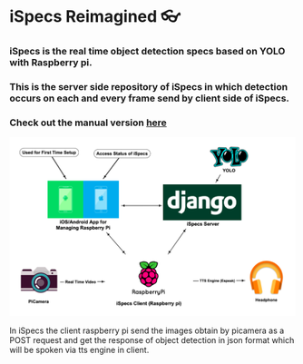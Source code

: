 # iSpecs Reimagined 👓

### iSpecs is the real time object detection specs based on YOLO with Raspberry pi.

### This is the server side repository of iSpecs in which detection occurs on each and every frame send by client side of iSpecs.

### Check out the manual version [here](https://github.com/Shritesh99/iSpecs)

<p align="center">
  <img src="https://github.com/Shritesh99/iSpecs-Reimagined_Server/blob/master/images/iSpecs-Arch.png" />
</p>

In iSpecs the client raspberry pi send the images obtain by picamera as a POST request and get the response of object detection in json format which will be spoken via tts engine in client.
